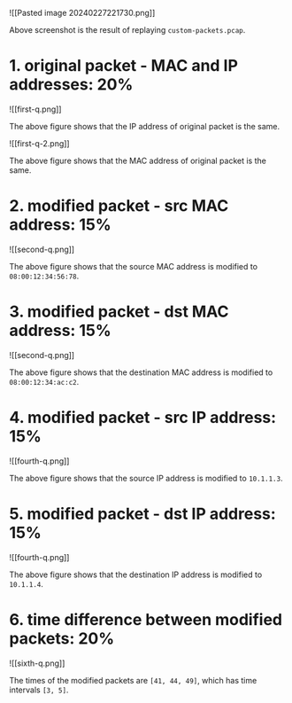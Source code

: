 ![[Pasted image 20240227221730.png]]

Above screenshot is the result of replaying `custom-packets.pcap`.

# 1. original packet - MAC and IP addresses: 20%

![[first-q.png]]

The above figure shows that the IP address of original packet is the same.

![[first-q-2.png]]

The above figure shows that the MAC address of original packet is the same.

# 2. modified packet - src MAC address: 15%

![[second-q.png]]

The above figure shows that the source MAC address is modified to `08:00:12:34:56:78`.

# 3. modified packet - dst MAC address: 15%

![[second-q.png]]

The above figure shows that the destination MAC address is modified to `08:00:12:34:ac:c2`.

# 4. modified packet - src IP address: 15%

![[fourth-q.png]]

The above figure shows that the source IP address is modified to `10.1.1.3`.

# 5. modified packet - dst IP address: 15%

![[fourth-q.png]]

The above figure shows that the destination IP address is modified to `10.1.1.4`.

# 6. time difference between modified packets: 20%

![[sixth-q.png]]

The times of the modified packets are `[41, 44, 49]`, which has time intervals `[3, 5]`.